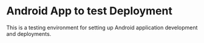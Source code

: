 # Android App to test Deployment

This is a testing environment for setting up Android application development and deployments.
